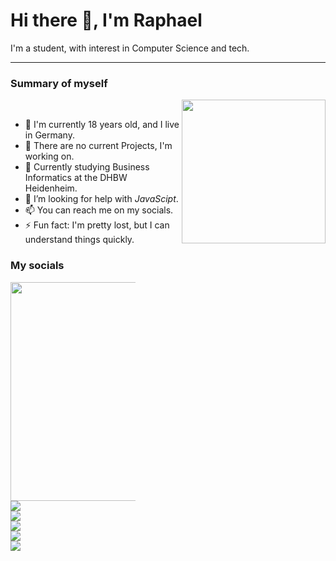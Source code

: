 # Hi there 👋, I'm Raphael
I'm a student, with interest in Computer Science and tech.

---

<h3>Summary of myself </h3>

<img align="right" src="https://user-images.githubusercontent.com/94311729/144040955-cf87a2be-f8bf-4552-91d6-0019124b989b.gif" width="230" height="230" />
<br clear="left"/>

- 👤 I'm currently 18 years old, and I live in Germany.
- 🔭 There are no current Projects, I'm working on.
- 🌱 Currently studying Business Informatics at the DHBW Heidenheim.
- 🤔 I’m looking for help with *JavaScipt*.
- 📫 You can reach me on my socials.
- ⚡️ Fun fact: I'm pretty lost, but I can understand things quickly.

<h3> My socials </h3>

<div style="width:200px;">
          <p>
                    <img align="left" src="https://user-images.githubusercontent.com/94311729/144046995-4f17da8b-fd77-4cca-84b8-f6f176e05534.gif" width="350" height="350" />
          <br clear="right"/>
          </p>
          <p align="left">     
                    <a href="https://discord.com/users/rqhi#0333/">
                              <img src="https://user-images.githubusercontent.com/94311729/144032816-c7617406-d68a-4666-a08f-e3d23f4931e6.png">
                    </a>
                    <br>
                    <a href="https://twitter.com/hereisraphi">
                              <img src="https://user-images.githubusercontent.com/94311729/144032841-4b1d0f6b-c619-48bb-9a96-ed08f07d4677.png">
                    </a>
                    <br>
                    <a href="https://www.instagram.com/hereisraphi/">
                              <img src="https://user-images.githubusercontent.com/94311729/144032824-724a8786-4a6a-401f-a0a1-076725a36f37.png">
                    </a>
                    <br>
                    <a href="https://www.snapchat.com/add/raqhii?share_id=QTMzQUNB&locale=en_DE">
                              <img src="https://user-images.githubusercontent.com/94311729/144032806-ea0549f7-1422-4090-84cb-e81dc38dbae1.png">
                    </a>
                    <br>
                    <a href="https://open.spotify.com/user/y2rey1npxa1ked2p7h7odu3zw?si=ab875dcf813a4bf03">
                              <img src="https://user-images.githubusercontent.com/94311729/144032832-71ea1b5c-5f00-4263-8a28-9a837bb8dfe0.png">
                    </a>
          </p>                                       
</div>

